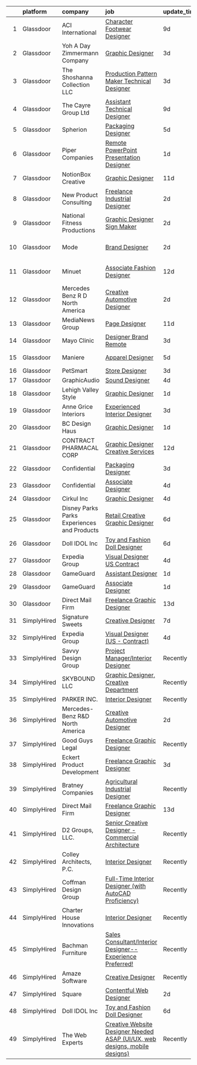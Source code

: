

|    | platform    | company                                      | job                                                                                                                                                                                                                                                                                                                                                                                                                                                                                                                                                                                                                                                                                                                                                                                                                                                                                                                                                                                                                 | update_time   | location            |
|---:|:------------|:---------------------------------------------|:--------------------------------------------------------------------------------------------------------------------------------------------------------------------------------------------------------------------------------------------------------------------------------------------------------------------------------------------------------------------------------------------------------------------------------------------------------------------------------------------------------------------------------------------------------------------------------------------------------------------------------------------------------------------------------------------------------------------------------------------------------------------------------------------------------------------------------------------------------------------------------------------------------------------------------------------------------------------------------------------------------------------|:--------------|:--------------------|
|  1 | Glassdoor   | ACI International                            | [Character Footwear Designer](https://www.glassdoor.com/partner/jobListing.htm?pos=104&ao=1110586&s=58&guid=0000018253038fb7ae943f7a03295411&src=GD_JOB_AD&t=SR&vt=w&ea=1&cs=1_c832a879&cb=1659250118940&jobListingId=1008020711180&cpc=A1E2D04CAB10975F&jrtk=3-0-1g99g73utk6d7801-1g99g73vgi14k800-9ca67d59a480c71f--6NYlbfkN0D4nuovUOU2dPryPr7-xanE7ZFWASvaSyNm3BqXIbrO0m-hQ1hxIqmwoTNy7yy4SWxu6W_6kZf1hNDaR8myyeIXGwmSWBpCfwslxT4v49ACyPr87cLkNCHoAm0rrrwHf8o7DUIv8jco1N6RWaXDA7aLEIw-B08LtYXrUmiiji4VzcjGaHQDVQUKKDjYzeCpF3t-WeOSD-dQNT2RkG3QXXDKmA7ZenijjLYFbdZ8zykgTshoUyMEeAT8_A89Iq8RAajMDZhyhSvx2lWbVfdGqOWJcc3gT-7FbECBxnxoVi74bEVxK1esicIsGVAUkuUVbXQRdIshJnlrHglUNVxdsWqY5IeXUMJVnPeuQ0CCNrNIDC6HNLJkorspFeFasrAN0X-4YjpQnIpEdzhprDKWTtcciJxqdDbJjBPL5XQSJiHOtz-9AaiicKEOBUOGxQ6dMW04sIhGtIAmpKXc6gIWskUZrvtkxXSZjr0iCdnPvuVA6m7BqsAAXTsQwS8JdH41HCfr5XYYklcYww%3D%3D)                                                                                                                                  | 9d            | Los Angeles, CA     |
|  2 | Glassdoor   | Yoh  A Day   Zimmermann Company              | [Graphic Designer](https://www.glassdoor.com/partner/jobListing.htm?pos=118&ao=1110586&s=58&guid=0000018253038fb7ae943f7a03295411&src=GD_JOB_AD&t=SR&vt=w&ea=1&cs=1_b67ca0e1&cb=1659250118943&jobListingId=1008033166645&cpc=9908D8D4413DBB8A&jrtk=3-0-1g99g73utk6d7801-1g99g73vgi14k800-fa5382c3f4632546--6NYlbfkN0Ae6Qmv8rNb3d5rEsMPL_plhvilYeiJERi7JqghURwQ9bq2mHgMGRGP2iYP1nqVQ_AfduOtGDfL1Wt9_Pc7lfxuB69AQ3JV40BPmSLT0zWdumsX0S2Ttw_8pgf1ajuIvkFrwfQKoNuNLXsMnUi1JzmIng4piIhxeM7k1ZVvma0-9OFeG5cRRHD6m64Z-uVciwSAFpi_LyYGhQIurzRk73ud_QuV8Gv3hV5iyqDZDFNzS7bfHrA4TyFVzMmVvDme4ZuHXXbYaam8qORE3yA31Vhrr-tqgUmsWICX8OAK-gh9E8yLr8pOlKHT6I-Qr_AmV2TbUw2Var2kAzyDaAgRUPYml6Aigfy8f2EbinDtZTjQidFBMr-4Pp8KuTLmGuVN8ZOdD3gnBpDAmTT-z_6IHjzMg3M0w4u8y-X8VbP0LtJpbKTpqlsCTuWRz6MjmOgqneV3Adra-V-0fLgL4i9EAG13oAKNSbx8VJU%3D)                                                                                                                                                                                           | 3d            | Remote              |
|  3 | Glassdoor   | The Shoshanna Collection LLC                 | [Production Pattern Maker   Technical Designer](https://www.glassdoor.com/partner/jobListing.htm?pos=105&ao=1110586&s=58&guid=0000018253038fb7ae943f7a03295411&src=GD_JOB_AD&t=SR&vt=w&ea=1&cs=1_5e940eff&cb=1659250118941&jobListingId=1008033341134&cpc=BBD63848FB84346C&jrtk=3-0-1g99g73utk6d7801-1g99g73vgi14k800-b9084e413344cb6e--6NYlbfkN0DceR8btTseuhG_SpHckJLdxCCcFxcmyaLLADawDPeKkPEJjDv40UGLLXAjHlnwqv1KsoQIJrFwn3FNKRcOEZBUFYE_WxNqW7je5exbyF9zVy2guLUO-gLaPN4mYuD3ZBwJuJmvfkTUMSgbSgoInQVtnXFfcjaw_8015dl2-4seT0CxW5CyNdQ0HxpWQRMW5tGqNFV6OrNobJE9uR0-BWeItThBAN_xb-r4HofottRD3NI600nD5-aV4x4_8dLpIDczKdkgMcrdggdDoKvk0m65bJXGjojZ98g6YDPvzbfAd8yiYMlYfdnvWO03RF7DIkDbBwxZYoBzGcKbnvuolBHD0Azk-pBTkyyBYcc11mPu8prIi1X5YQn7wbCom2o_qV7N-eS6-3TxgT_AG8TmUD-53u0jmSocbOdZ7jU3iehlhrNuJtYwoTdkcyUxmKUs0UO-T-VwwtSaJE_T_f2JI6IzQx0uhVZlAKmWaQ-yu5AN4q9XMJmbTgT6IfE_T_5Jai0%3D)                                                                                                                              | 3d            | New York, NY        |
|  4 | Glassdoor   | The Cayre Group Ltd                          | [Assistant Technical Designer](https://www.glassdoor.com/partner/jobListing.htm?pos=110&ao=1110586&s=58&guid=0000018253038fb7ae943f7a03295411&src=GD_JOB_AD&t=SR&vt=w&ea=1&cs=1_2dfbbea2&cb=1659250118942&jobListingId=1008020690411&cpc=22ABB673398E21F3&jrtk=3-0-1g99g73utk6d7801-1g99g73vgi14k800-fda2dd4ec6e10309--6NYlbfkN0Af7IH--f52cTUDwFMUanxXcd3NiV5wYJyzlyk1G5yREYcHNsx28vaPgZa_TGwNprhq9kacK8RvVpo5a9q8FWpFW4X7-XTJzlfTwhv6w9e9iHlhYfJLa3GwERkvHZkeywxjJPuriCQoz4RMhWnIXB_nG_EUB4QCsVgDz-96laUsLm_oodOV4IP7fDnLzAzN_S88530A-IXf5XVAGiSD4YHBLo9N3DrXuNSyWab4YKEshSRrQ2FZksOXdR3SM7zs55Feg4igRRo9Cg1A46yYxfvFHfdoNbtXTBEMqf9qaJ-rdgH5D5tAxOA0cnpDgx4CUGNPyz1FCw0jSxDb1fiXeizWLTVTpaH7kNn_AVhQvg5_uFLvJcIZOAo4ddZ2CqFqgdCeMs3ks_N3SRNnNcV3IaIU7q2A0jCtaEB1lViH7Ye0Yn6aZiSh9Q1JAZ4-ZNprv02k80IxUOpTtbG0KhIV62XRuK3sTK3dy8oyKo9StsJB71uPsqUbekvNRj3Kd9jdEMlPljD4EQC9hg%3D%3D)                                                                                                                                 | 9d            | New York, NY        |
|  5 | Glassdoor   | Spherion                                     | [Packaging Designer](https://www.glassdoor.com/partner/jobListing.htm?pos=117&ao=1110586&s=58&guid=0000018253038fb7ae943f7a03295411&src=GD_JOB_AD&t=SR&vt=w&ea=1&cs=1_58bf2bbf&cb=1659250118943&jobListingId=1008028015065&cpc=FAE5E775D180B2FB&jrtk=3-0-1g99g73utk6d7801-1g99g73vgi14k800-6a17fc44b7e6eefe--6NYlbfkN0BpNZHkGCYrNx41be8qaaTe0TzeBrdPS_PZvndxEDoRqCuH3CNcO_WgIxvH872q8BWKuB-wkxaJ8qUUxgK__ECZqn2BFCKVZ79Wyggx5X0d02O8OAk1ahKrZNlo-GoT3l_AoBvyKlsEHHL-JXLmqhU4pG1jiZ2njTDF1-i3LTPSyZSFX1aU9Xl57vX0wMYiL_s_ABIDPwYyaS2BxWH5CO-qfYzyzPawXx6ggDizAGpdbNke-FyAdBf1ExgVmNNK-D4ekgstBNCamp7wV17C8PqW9H7PTeRyi1-R6o_9QYF4TXrRas2x6bjunve6ME74oHseCOpVCwEcRbXZj-OZ-_GNYcQjcj0cmzeiJAfsfeassB_xfR4vR0nfz0Ef8fRQD3qsOEICNyRYcg35LXXUln-6Vn_W_JJcs6jx2-a5yX8Jyhv-QIdrZEY7rws1_2ckrixKWVJoJGZeh0dgMthD0czX2JRnMwOfsPnySPv2Cn2zbtrJKB48sRQm7SJzQn0ICbw%3D)                                                                                                                                                         | 5d            | Lebanon, IN         |
|  6 | Glassdoor   | Piper Companies                              | [Remote PowerPoint Presentation Designer](https://www.glassdoor.com/partner/jobListing.htm?pos=129&ao=1136043&s=58&guid=0000018253038fb7ae943f7a03295411&src=GD_JOB_AD&t=SR&vt=w&cs=1_296d2530&cb=1659250118947&jobListingId=1008038915953&jrtk=3-0-1g99g73utk6d7801-1g99g73vgi14k800-c0163b96d25bd604-)                                                                                                                                                                                                                                                                                                                                                                                                                                                                                                                                                                                                                                                                                                            | 1d            | Remote              |
|  7 | Glassdoor   | NotionBox Creative                           | [Graphic Designer](https://www.glassdoor.com/partner/jobListing.htm?pos=111&ao=1110586&s=58&guid=0000018253038fb7ae943f7a03295411&src=GD_JOB_AD&t=SR&vt=w&ea=1&cs=1_a0e67851&cb=1659250118943&jobListingId=1008014489842&cpc=47CFDC01B3F81FAC&jrtk=3-0-1g99g73utk6d7801-1g99g73vgi14k800-535a553a4e79b7ba--6NYlbfkN0D5EoDI19pzLD_ZoAvoqM1-O9qeTV9KvYbDAr1-bMzVcQf2IFddxPxdLxvBVV0ACvePHGf0S3krnINwjgkbXaFAV7fJNnYRgXnYg3dyax-oq7AjcZ3ClcPczCynp8y_OTORCp4UwIy-vV7vOjz9kWxa6ZeoE78lsqLTFwqM1KWnR3OuL9QAAetq5WNeYbzdtuNq7JkzVCHFc9r6DhHEOov16Zcd58dnX8Q02NLU2hrMpWY61tDMd9cGXzo2E55HV2_QTv6eqCMI1Rlkxk2k8DVg3g9iJrXdBrWbQWWNiNEJzv3E9-DREI6L8LH9qOjGNMYfVymb_fMZ7ICO1LbaU4VNKfV3G0A6NWYSR7sT3ykCz6KynKelDgq6Kp3w15-RJvORaSHV-AL-U7HL352OIgxziwFw2AU4NCrf766aBhSoeM242w8kQH7PYEotz-LsOWW9JGocAQ0ScozoCX8Ej3JP19FK9BfRL-VFcXOmtKUECg6d_MOp3QSB)                                                                                                                                                                         | 11d           | Tulsa, OK           |
|  8 | Glassdoor   | New Product Consulting                       | [Freelance Industrial Designer](https://www.glassdoor.com/partner/jobListing.htm?pos=125&ao=1136043&s=58&guid=0000018253038fb7ae943f7a03295411&src=GD_JOB_AD&t=SR&vt=w&ea=1&cs=1_17f6b9d4&cb=1659250118946&jobListingId=1008036088748&jrtk=3-0-1g99g73utk6d7801-1g99g73vgi14k800-2ab0118986f65696-)                                                                                                                                                                                                                                                                                                                                                                                                                                                                                                                                                                                                                                                                                                                 | 2d            | Remote              |
|  9 | Glassdoor   | National Fitness Productions                 | [Graphic Designer Sign Maker](https://www.glassdoor.com/partner/jobListing.htm?pos=123&ao=1136043&s=58&guid=0000018253038fb7ae943f7a03295411&src=GD_JOB_AD&t=SR&vt=w&ea=1&cs=1_94765d04&cb=1659250118946&jobListingId=1008035926550&jrtk=3-0-1g99g73utk6d7801-1g99g73vgi14k800-6388f837ccfecd25-)                                                                                                                                                                                                                                                                                                                                                                                                                                                                                                                                                                                                                                                                                                                   | 2d            | Remote              |
| 10 | Glassdoor   | Mode                                         | [Brand Designer](https://www.glassdoor.com/partner/jobListing.htm?pos=130&ao=1136043&s=58&guid=0000018253038fb7ae943f7a03295411&src=GD_JOB_AD&t=SR&vt=w&ea=1&cs=1_7de9ffde&cb=1659250118948&jobListingId=1008035697227&jrtk=3-0-1g99g73utk6d7801-1g99g73vgi14k800-b697f801797fde7e-)                                                                                                                                                                                                                                                                                                                                                                                                                                                                                                                                                                                                                                                                                                                                | 2d            | San Francisco, CA   |
| 11 | Glassdoor   | Minuet                                       | [Associate Fashion Designer](https://www.glassdoor.com/partner/jobListing.htm?pos=112&ao=1110586&s=58&guid=0000018253038fb7ae943f7a03295411&src=GD_JOB_AD&t=SR&vt=w&ea=1&cs=1_24f2418a&cb=1659250118943&jobListingId=1008013445281&cpc=ACAF1607C5C1E404&jrtk=3-0-1g99g73utk6d7801-1g99g73vgi14k800-80c320660c2a73ec--6NYlbfkN0CEczEb5uy1ROQboJDyyDvpXXdP9dzv7-2yz4p-8WIJagnbpbUx5sDayyMedQxlEn2ocKmHT3uY67wqvoy4DGgLugovqt6laBkgkc-th23bNp_SNqNYWdYQ6TaEv1saerpQfLIV7P1CqxEncHwdxG3v4q5yZtvv1pBUPS7HBiOTMIlOgAmepcjsLQs8Mm9RfHfsP3EvmMCmM1ltSIWptyeosQtb8ihPXjXC9W6_i08HJOWArbpZIYTaaO7czJbghDRXqZOzSOHyI6Br_dsK7Zx8kjoz7eYLrKAWW28FAOSUC5asUaccsomfvtJI5fUmr9mwKEkWs2c8N8KzzvJVVanzH6ptzQYLpQ9AVHcN5khHpDuDU5_9TNnfYzS14GAXi3C2uwgl2nG-FcpnWeRpDD-AoGJXAAThNeBigS6dMXPPNLBSjVN7Oky-69pgJdDunUcLrZXe7iWtnZlmLzt5INt-bMf_s3fAgloMUZt-B3UBXO0Wa19GnwXicfeVINTwqVgswUokpv9KmQ%3D%3D)                                                                                                                                   | 12d           | Los Angeles, CA     |
| 12 | Glassdoor   | Mercedes Benz R D North America              | [Creative Automotive Designer](https://www.glassdoor.com/partner/jobListing.htm?pos=121&ao=1136043&s=58&guid=0000018253038fb7ae943f7a03295411&src=GD_JOB_AD&t=SR&vt=w&ea=1&cs=1_2c7b06b8&cb=1659250118945&jobListingId=1008036221380&jrtk=3-0-1g99g73utk6d7801-1g99g73vgi14k800-d338fae94a09008d-)                                                                                                                                                                                                                                                                                                                                                                                                                                                                                                                                                                                                                                                                                                                  | 2d            | Carlsbad, CA        |
| 13 | Glassdoor   | MediaNews Group                              | [Page Designer](https://www.glassdoor.com/partner/jobListing.htm?pos=113&ao=1110586&s=58&guid=0000018253038fb7ae943f7a03295411&src=GD_JOB_AD&t=SR&vt=w&ea=1&cs=1_89588fa2&cb=1659250118943&jobListingId=1008014959597&cpc=F41FEAB56D215062&jrtk=3-0-1g99g73utk6d7801-1g99g73vgi14k800-4fe1aab0f0f28fbd--6NYlbfkN0AJuQGTv8CTaj4fYsw3wWsgKqKONRlw8R5hOwrc362uRY2qrf7dozGqkrRkdSaGOyCuID14d3EmZQlHbPvAfLHUYvTiVdVRamrOwU35cwDtTQT_eOG-gUhbj8CiJrYJpPk7w4i0xwYuMHIQ9AsNCQnzdTG5uDQyGUVziZ1OlKURAfEBrCg2FZ-1k3a7yVgpO_sseq0ygZFaifNYVLIjHtTpPTXv-0Thuh_D4UEo0X69hvTJKVXdkJqvQsowL3Q3RYRnrGD1-xMbCjyknEkeBEGBPsto3skl7RWxOf5pJQvzMJRf6i7_RTRc_geME1-Zgm7aQTiYiXQIpEEeMsqGhfiEQQcmIpVfEDiJc-DT8Ny-FHNYedvz5TTreyT5tWfREEMSdibRabBtE6WYn6tE1XVDVqkEqizhJDeLUdNMXogOBSgegcae17ib3feAP41gFpSJH5h3H677SktUGdO1-I0mTtU3D54UKvHyk3S_oquCu21j_gXqcq8J)                                                                                                                                                                            | 11d           | Remote              |
| 14 | Glassdoor   | Mayo Clinic                                  | [Designer Brand   Remote](https://www.glassdoor.com/partner/jobListing.htm?pos=127&ao=1136043&s=58&guid=0000018253038fb7ae943f7a03295411&src=GD_JOB_AD&t=SR&vt=w&cs=1_963f03fb&cb=1659250118946&jobListingId=1008032769137&jrtk=3-0-1g99g73utk6d7801-1g99g73vgi14k800-603b1197c879fe17-)                                                                                                                                                                                                                                                                                                                                                                                                                                                                                                                                                                                                                                                                                                                            | 3d            | Rochester, MN       |
| 15 | Glassdoor   | Maniere                                      | [Apparel Designer](https://www.glassdoor.com/partner/jobListing.htm?pos=101&ao=1110586&s=58&guid=0000018253038fb7ae943f7a03295411&src=GD_JOB_AD&t=SR&vt=w&ea=1&cs=1_ad92fab3&cb=1659250118940&jobListingId=1008027841295&cpc=0EE5FEE5411F3FCE&jrtk=3-0-1g99g73utk6d7801-1g99g73vgi14k800-470f955c033d40b4--6NYlbfkN0CHpSnjIPxMtekS58WZl5Olhjo2iWL5RjE_Boe0ccr3FtqYNz4yhG-OypwfJuBCLebv9fUmpZyDSQKAMN5_3GA1dLeoCT-mX2JVi_vrqIjqGQizrDdN8eUIJFj3EsbaYL3GJDjp64nxsEfypkFZcEIIu4VQaGtnz7PmQgGN0TTIdkTwxEO0Xt0snKgTnV2_W7auT5PebrISFGp8kChaIYRVJdE8olRSkPDUFcov_VxJnKsMR6HBiY7W3PdWOT10s8xi5cySAmeSYV2q8Vj5kkL0vOcnDBLwILBMX5g4vU9MD5CGsK3aJTuRcLfBJsp9EaNwDxAu4WcOa-jym_JxRn0NCBgB0OP9XoMo3uhZPXQmqQye10P0sjz-L7nZz95eAbVS694ex8-MMWyd0XXTRbRD8gJwHkcuYZWBsTLZa9r-aTPSnWp6I1gz70zWrTr0V7rbWGhlL6w02T2SaDXv8Ps0-rsOEQeOmApd0ZoMQ24KqyDWsVNCjoMd-GOGLKEQVnY%3D)                                                                                                                                                           | 5d            | Freehold, NJ        |
| 16 | Glassdoor   | PetSmart                                     | [Store Designer](https://www.glassdoor.com/partner/jobListing.htm?pos=107&ao=1110586&s=58&guid=0000018253038fb7ae943f7a03295411&src=GD_JOB_AD&t=SR&vt=w&ea=1&cs=1_cee5c828&cb=1659250118941&jobListingId=1008033370254&cpc=1586DB30CD7C55E1&jrtk=3-0-1g99g73utk6d7801-1g99g73vgi14k800-4867f446a5f73577--6NYlbfkN0Aer79r-Ek1f2zFMe-TCt_AgfDGiNspZCebQwNT11SO3d6yOIEbemorUWEa-FQjNaH_AIWU8bCS2YD1QJ6jz3lXrM0SQVX_ilwgqwzV55mdSeJ_cmlh8Awp5kalB1ytbtp5nDjDzZu03kHvgItughzD4Z04INkBj3ymbX8u-KZx60ctLA0tlGtehSG9xEFQ3-D_A0ZfcYG_j8iR4mgh1JEaQ6WoJPfHkRKoAxoBZPRRW3BNQk77CspfYcjlZB2kipYmA4GrOijxTY0TEKjBBBJng9PM_32A0VeyLoO-Z9iAV1zuoFnSAnNh-CflqA3kJHbAQJlkoPzWFpaVYAmehRle4ehXgMqt0xGPOpsr4t3wGMvK5m26QMcbQuPU0rmeb-9JxNg9A-dguFRopOrhHGdwd7A_GMc28Da72xs85U7c0fM4Rwc7A2roXz6XZOcL0HjXPvx4xSzDFOPh45dphz2DquONZDI7bad_DHqfxmfMP8dqTFMOPlOj4tkTahQhmItDeTUw0SIo8A%3D%3D)                                                                                                                                               | 3d            | Phoenix, AZ         |
| 17 | Glassdoor   | GraphicAudio                                 | [Sound Designer](https://www.glassdoor.com/partner/jobListing.htm?pos=126&ao=1136043&s=58&guid=0000018253038fb7ae943f7a03295411&src=GD_JOB_AD&t=SR&vt=w&ea=1&cs=1_c9885eaa&cb=1659250118946&jobListingId=1008030924967&jrtk=3-0-1g99g73utk6d7801-1g99g73vgi14k800-11eab6568f6cedab-)                                                                                                                                                                                                                                                                                                                                                                                                                                                                                                                                                                                                                                                                                                                                | 4d            | Remote              |
| 18 | Glassdoor   | Lehigh Valley Style                          | [Graphic Designer](https://www.glassdoor.com/partner/jobListing.htm?pos=109&ao=1110586&s=58&guid=0000018253038fb7ae943f7a03295411&src=GD_JOB_AD&t=SR&vt=w&ea=1&cs=1_f790aa29&cb=1659250118942&jobListingId=1008037969405&cpc=82ABD2B5CEB98952&jrtk=3-0-1g99g73utk6d7801-1g99g73vgi14k800-653cebef1430ffd8--6NYlbfkN0ALsPjqO5rgFSdCZRDv2gGkECvlcklaQNUJZaeAGcxqUhQfSJVlZhe6hdMKAD8jD20_ieVbOL11Dxo0QsCcMcJY0MD7AJqHcNnDU_CDxJ4nIDKuK7AtSMR9y-Z8jK5Z0RxUMryC77HCr9audOdeIMM5NY9zrOgvnddrWIOfWs1VuMEdtmBlOFtxrILL2Apqa_USjcMAvB_VdanHndppGZ9UIjVD0-YRq84oIhwn2zfvHdQTaB-j4eeY4d3kv2L7eoLOGNQt76cNqVl_z35pPIufgqKb_hqhswBC93HFIxpyZvFRwL_0DZR2hYdq5lDPGvNPJE9AdXxFNC64OdDrUMXaotX0hMDXav4pRcBg3oLS35QO1TIeDtCb4uN-pAiQJcSeCXXstQhiWDyW_dWV_yY7EvZkflbyVO4PWt7DcraGzT6RHu-FA6CyQyR7hB_UfQQO6-BC6LQLL40PiN4NHpDfDc60da3KxhBhD1VUzffCzmdEK7SkKDc3cBO1MIEgCfz_gDD9aCelrg%3D%3D)                                                                                                                                             | 1d            | Easton, PA          |
| 19 | Glassdoor   | Anne Grice Interiors                         | [Experienced Interior Designer](https://www.glassdoor.com/partner/jobListing.htm?pos=120&ao=1110586&s=58&guid=0000018253038fb7ae943f7a03295411&src=GD_JOB_AD&t=SR&vt=w&cs=1_a2fcdfae&cb=1659250118945&jobListingId=1008034655766&cpc=A65DF3A704A48F9B&jrtk=3-0-1g99g73utk6d7801-1g99g73vgi14k800-e49aa6c00dc17b8f--6NYlbfkN0CoZx6RZ76Kz2BC5LaLJVXH_1oYGbR7vq7wgU_JS4Ka_yE7NXZX-VTjXqlM7f-iv2spmZC_VyVCeALqT1tq2gda92duYH4akYe4nCnOJMXCN3V6CgIaVY_dCCAWtbqg2fVs6xiY26nKKhC406ftZF5R5cRU9KWXTIDztJTCKjMSqtyphdXqhWCKwH75pNZUNK2Y9BIF1iVvXI0oO4VyQijHI6usesXIGPOU7c6dG57AkxS_sOPA7u9ATDGoF9gBohCpRgU0i3J6ZN2_QXhmRFrwZRyI7xk0RCEsv7AHU1BaBEsu_YMG2gV0dnasbrremiz0a571f4hV-zq3lPhgHJnvJ0_WGaTXV8C4PGlPr6QkoWstYi3bhVrJd-hY--YJ-6H0LpPdNvj_pQz_9vfl0twQ-0tDJ4gULonTK2lVit5jBbuS38jLYy5c39E0bXhiP8MeKLDaveHKSWElrotTSBW3RTtW291fFhZ-6UQsANGJAz6DKeCc5bqNyBJcGipDWExk0U5xI3-mNvuh1lUuw4Yt_srCykufJWep42qOcAZdnrzZoEDLP8Yq3srmQHTIqAxlWZhC5iRUcx3YiF1QZP0CN0bgXbIJRk2g0a4W3FeVX9-vBB6lRj9bS2_LDJDe_SrInCJag6ow-CMFZug5RsMv) | 3d            | Aspen, CO           |
| 20 | Glassdoor   | BC Design Haus                               | [Graphic Designer](https://www.glassdoor.com/partner/jobListing.htm?pos=102&ao=1110586&s=58&guid=0000018253038fb7ae943f7a03295411&src=GD_JOB_AD&t=SR&vt=w&ea=1&cs=1_6fc7c6f7&cb=1659250118940&jobListingId=1008038061302&cpc=853DEF62E69EE75B&jrtk=3-0-1g99g73utk6d7801-1g99g73vgi14k800-d21a45d17121feb2--6NYlbfkN0CZLRy9RSQQl7XyOs6VBwKGPzMzC8mAWnzzCgLN4sBIgGwCfAfkUK44klGBNfu4s_kPuQEfu6jHQ_X3H-mdQ6h7ky4ez6l0xOz8rfCYyVw9wgmWDfaWZ7AFDAvh185VllZB3jTm5PQLEWzrvWBhPiOTYnMP7U8xU1AII9bFRBssk8r4JW9ZfjFvp4tAon57uqq_bqMJppIl1G9B1PPM6yXuz9cbedp38K8McdLYmrl-ispEy6wfyrfX79y9MOpMfpfw2wjLXcA8eLTfQJhdnSJV4uhjpXOyM7_1kSYPWZzVPoJocJYFdH7EBRJIj-wDkpsmx2-lsjlHxcePLnL5RaohK07oFzz6DenXZK5bvvw3Yi0z6TuB4p6u144WdaGREGm7pY_QqE8Z3-rEJcxbjuCNJpdEOuJ3bnn6dLWK-Z9FkN-Z4NThJ1r6xQZM0s1vDR0jfvu4VoyYP_C73todasuNBumzSXeNhxIYR4pa04lEdkKuuU_tL2sg3s39Vj6v88o%3D)                                                                                                                                                           | 1d            | Remote              |
| 21 | Glassdoor   | CONTRACT PHARMACAL CORP                      | [Graphic Designer  Creative Services](https://www.glassdoor.com/partner/jobListing.htm?pos=128&ao=1136043&s=58&guid=0000018253038fb7ae943f7a03295411&src=GD_JOB_AD&t=SR&vt=w&cs=1_760cf012&cb=1659250118946&jobListingId=1008012705160&jrtk=3-0-1g99g73utk6d7801-1g99g73vgi14k800-a7cdc072e1318255-)                                                                                                                                                                                                                                                                                                                                                                                                                                                                                                                                                                                                                                                                                                                | 12d           | Hauppauge, NY       |
| 22 | Glassdoor   | Confidential                                 | [Packaging Designer](https://www.glassdoor.com/partner/jobListing.htm?pos=115&ao=1110586&s=58&guid=0000018253038fb7ae943f7a03295411&src=GD_JOB_AD&t=SR&vt=w&cs=1_7e7592c7&cb=1659250118943&jobListingId=1008032938244&cpc=9FFE37255B2C047E&jrtk=3-0-1g99g73utk6d7801-1g99g73vgi14k800-27a2c5623d062591--6NYlbfkN0CYobNcY6DSafIfVw4UC03nkRxBD9fUy2suPwabomlLTqmblKfGDj0AdN5ozMx1PNgPCyeP8POvKqXbpYDHP8IJCYKLQBtUWAFHNNGFWFlAJwzV2x_dnp_kurqpCxsUpY0umfHX5Zse5fhWndQyEKOS_a98sfAocJUwCuZjDiOZKflGuQWUdzUC_I7NJcwq-oHgxRaDWpLSYytKDAf-Xzk9TFD4HnQc-MAI98tkeKmFay-65ZQGCibzRAn8yFELtBRDKrbcolR8YkcYprB1SHA_NgsTicpKv6MA7p05Wjc_kt-D7pq779-mY165YZDRJ9NdpN8MW6_M_tBNamtWLtaGjg2NeVvvJ0YH_W955gp67pNSshZhRFTyR4kOtxf6wuJlBd2Ks6yNTNw2hcsEWq---UPMdW0XoXOvWH2UxqsCdB0k9iLRUDAJiIyvYfin2Myc0wvL5C69HYb_Z54hJFqAqAy6GN0xWaqFeO6iQtNUuNLqIJKf92mT6dM_oOlT7tqkttkGEoaO6Q%3D%3D)                                                                                                                                                | 3d            | Hauppauge, NY       |
| 23 | Glassdoor   | Confidential                                 | [Associate Designer](https://www.glassdoor.com/partner/jobListing.htm?pos=116&ao=1110586&s=58&guid=0000018253038fb7ae943f7a03295411&src=GD_JOB_AD&t=SR&vt=w&ea=1&cs=1_0a4bab54&cb=1659250118943&jobListingId=1008030408350&cpc=451933188B21919D&jrtk=3-0-1g99g73utk6d7801-1g99g73vgi14k800-bf5984b84239a616--6NYlbfkN0CqvJSq_zTLMD49U7TMKj0W9F2GnfPdvBqL9dchVKWfnR-pXomeZOBu_aDMMnZKASNtmFTqV6iuAyEqFNhFJnSz0rihdRt_wkiMozi1JsSWEcKeMM8GLXsoCm-KSBC698k90WpAN5aZrrDLrHydR6t7iWFVeK5fObXKgnDCByXoNDvFfHeTH8ZEn9cDT_bG-pve_HpR7CmqKvMXdHBdvuMKjWT074r34oHJtChjteDFTjUFrEnfyhhnNXo03sz5wMkMf9nn-GetqrdAs4y00rgEun0s_WeVIw0-AGCCdMOwBJM8N7Hl6-DgRimZqTEOkPpmBBd6RuGj7oNky2XHMwgVjY_zHEOO8Vg9L_LTCCQm_9jPYUv3FrNREWGkqDkbRMqYO08Jo_qi-V9IkA7TSaf1tdg8-9Jd81tEENK6rRXyEo6OmtLNHEwwSJFKfbl-LNZR5qyTVSZI02nV0sHiN9doli8T63uC3X0T9FVBibL-kOElpRMfJed2eo2jHJMtyXQOTjNroKOQnQ%3D%3D)                                                                                                                                           | 4d            | New York, NY        |
| 24 | Glassdoor   | Cirkul  Inc                                  | [Graphic Designer](https://www.glassdoor.com/partner/jobListing.htm?pos=114&ao=1110586&s=58&guid=0000018253038fb7ae943f7a03295411&src=GD_JOB_AD&t=SR&vt=w&ea=1&cs=1_aee09f7f&cb=1659250118943&jobListingId=1008030706022&cpc=1160948BCBA38B5B&jrtk=3-0-1g99g73utk6d7801-1g99g73vgi14k800-88b59fb4c980358d--6NYlbfkN0DMiFM2DFaCxWVgUXAQeV1PT-6RmaTIEUC9UBgdAka0fVNoudSQ7Q9QjY90NfnI-og8anr1gKQ0_IzzaRVpQTqJfO0CkkVwP9LPGF-Fyach_elNXZnGYFd-5a9h5alEnRE8jQ_6wmkZD1buMX2mnVZSsosEB-LDAF1-02RTC3IHJrNm-q2hLDY2-Ve-RlGnh1HRa1ifZW7Tb2EDQbEQE3WNILNIPbk274kwk92L_LLWZ9-SpCz2XGkMsfvnv6z8DWIwC_Yk17io3E6s4u7CohrLImpRjLcsBK_iNluMDqmswb71G8O20RS36KwfQaIRCtaP-1EBQIDgQsjnCOtGF2-MhRJ9aG38UiEOMeVfek9qGhjjm8KwGnLP_TMZQeAcl5ig9Gq3nvD9wZdIHRCy7DqR5oO8Gg0_32AV8tXHFj4gkwz5Q0kXp_kSCF7-330Ulb1IZjrceFUpBEfF18snc8eCuv64e0S4E7Ca7gYGrIpqKFv_dafGn2fGmpGPTMkU5eo%3D)                                                                                                                                                           | 4d            | Tampa, FL           |
| 25 | Glassdoor   | Disney Parks Parks  Experiences and Products | [Retail Creative Graphic Designer](https://www.glassdoor.com/partner/jobListing.htm?pos=108&ao=1110586&s=58&guid=0000018253038fb7ae943f7a03295411&src=GD_JOB_AD&t=SR&vt=w&cs=1_935ed20b&cb=1659250118942&jobListingId=1008026160733&cpc=4F748F1840550ABC&jrtk=3-0-1g99g73utk6d7801-1g99g73vgi14k800-815149f8eb0d0784--6NYlbfkN0DAFTyt7pbDCC2JPO79CSdi1dIb81yjczP5qsKcZIxgiRd1qisRd4re16D_VG3-wzV7X_MLUooKAZxbwnknFU-O6RploPMfDmstdsn4FbzE4uYEdkF0V7tZXkmbtKINAhO2-b-e6qbve8YzF77SLVrarnOERYcd9HQLgXj3kx2CassR64DXrqaPY7DR-BbkHNpeSMs2D1JuDUMrFID_hzy0wK87PNquDAEzFN_OzFimzTqLa0BxSL8pqsyTKnff-SbMZS0AtKjRbA1Fzk5h7Ahh4t9bJKN9vrFBYUmlAerW8smPHvHem1tgTxp1sNjiUVz-9OeuqnuGSOmT5wSFwUWoZGJMnVFIeE-9rEjh4sKDeF-_xEZc_Xu-ezBA7GefqapUtsXI1azfF0_S3hyOe22dYCYVJRw-fddsOFKUnRgbbUaeCSl-Cc_h)                                                                                                                                                                                                                              | 6d            | Seattle, WA         |
| 26 | Glassdoor   | Doll IDOL Inc                                | [Toy and Fashion Doll Designer](https://www.glassdoor.com/partner/jobListing.htm?pos=119&ao=1136043&s=58&guid=0000018253038fb7ae943f7a03295411&src=GD_JOB_AD&t=SR&vt=w&ea=1&cs=1_7bf284d8&cb=1659250118945&jobListingId=1008026239189&jrtk=3-0-1g99g73utk6d7801-1g99g73vgi14k800-02134f8ea2b4610e-)                                                                                                                                                                                                                                                                                                                                                                                                                                                                                                                                                                                                                                                                                                                 | 6d            | Remote              |
| 27 | Glassdoor   | Expedia Group                                | [Visual Designer  US   Contract ](https://www.glassdoor.com/partner/jobListing.htm?pos=124&ao=1136043&s=58&guid=0000018253038fb7ae943f7a03295411&src=GD_JOB_AD&t=SR&vt=w&ea=1&cs=1_3a24f453&cb=1659250118946&jobListingId=1008031050613&jrtk=3-0-1g99g73utk6d7801-1g99g73vgi14k800-d5af7e2c25e49785-)                                                                                                                                                                                                                                                                                                                                                                                                                                                                                                                                                                                                                                                                                                               | 4d            | Remote              |
| 28 | Glassdoor   | GameGuard                                    | [Assistant Designer](https://www.glassdoor.com/partner/jobListing.htm?pos=103&ao=1110586&s=58&guid=0000018253038fb7ae943f7a03295411&src=GD_JOB_AD&t=SR&vt=w&ea=1&cs=1_c30cdd7a&cb=1659250118940&jobListingId=1008038317408&cpc=6193B0C32834B022&jrtk=3-0-1g99g73utk6d7801-1g99g73vgi14k800-aa61f3eb74a264dc--6NYlbfkN0AtlW_omU2Xx3W-19HQ_drmTKCWebiHnmA5lS5PDL5G8VZrnQuVcD_rDGdNQwZG2jcIXzQ0uW_X1U2ZgKuDNWNZ-eSNUfOJHj7esx7SPLi5CwwDTSrqgPW0Yit0IsGUNDmrUqSZXazkbDTgEM3VMDIKUo6diNYmRtIa6_ug1XLjojEcL8cRrooKge8VLcunsXgRwS80VfhMPdFLge-6kpO4OliqW52fg_wBM-vp1fSB0Yn1ZQTxpLldhIS3ojo423AEWE5vtLrivROuh-vlEpvJiOu7HzZNdnp-zb7Njd-Ouse39cmmgm5sspKRJLaRO14iR9l1afGltsCWWc1jtkIdG5qC9eRPxNqg_a3AtjgmBidaeoF4l9KX-aCqyJr8D3-0-Nd75IJ9kCC-MoXYzOBSbnj1RJSwiPubaWIE9KoApE5ASWwxYRs4oaU3Cxt5hIztI6RdGlTbFx7ia6wMFf84tbw47QVQDg_d609YPsCmQg3kugwxMjGLpPOyCkVHxuA%3D)                                                                                                                                                         | 1d            | Argyle, TX          |
| 29 | Glassdoor   | GameGuard                                    | [Associate Designer](https://www.glassdoor.com/partner/jobListing.htm?pos=106&ao=1110586&s=58&guid=0000018253038fb7ae943f7a03295411&src=GD_JOB_AD&t=SR&vt=w&ea=1&cs=1_9dedd290&cb=1659250118941&jobListingId=1008038288750&cpc=BA15C3E50D27FFE8&jrtk=3-0-1g99g73utk6d7801-1g99g73vgi14k800-81bea635c7003bfa--6NYlbfkN0AtlW_omU2Xx3W-19HQ_drmTKCWebiHnmA5lS5PDL5G8VZrnQuVcD_r7Jq9kNks1EWJX8DZdbrU3cxisKp4d2D67C1BwW9aZOtfMPz-i6fKPCcTaiYd74_pSuyE3HFFfC9hkEmf1sL7zHvaDGxMGPaRLYtfvYYCY_TsilBtEGXCGzS_LoLUJDuXtyUV1WJ3kg4iI9Lk-n_NpSmtbCV1AEWB0hLi35uIHDo7IUAIVqeeu73JJRYT5wTS3j_KOkCuOuhGUM5qCPEt1D5NQFK6qpAva184F-6Tz5jn2u6KzoJtq1qOd5ex3P_5bUpzfdIxe_OnTQMiAJ9sJWX28HVSJnz4lYC0SnN2Rer6wKl1gmZoxxXESdWz5edfEJ9D8MUupNKFwrhXQx4fPwYlySfBGdlFiDvI_ZSt_hdDQzWqTXTcxobJB2Xu5UCCiw-CKkAcgzt3ERi4wJikzm2MmMArVZXVWrKtPYDOcqI1MvzMaSyi6_zP8rLcVr0kcCcw1c0i2HHCcYgQVpPODw%3D%3D)                                                                                                                                           | 1d            | Argyle, TX          |
| 30 | Glassdoor   | Direct Mail Firm                             | [Freelance Graphic Designer](https://www.glassdoor.com/partner/jobListing.htm?pos=122&ao=1136043&s=58&guid=0000018253038fb7ae943f7a03295411&src=GD_JOB_AD&t=SR&vt=w&ea=1&cs=1_952a1daa&cb=1659250118945&jobListingId=1008010463425&jrtk=3-0-1g99g73utk6d7801-1g99g73vgi14k800-a8c904ecc57e92ef-)                                                                                                                                                                                                                                                                                                                                                                                                                                                                                                                                                                                                                                                                                                                    | 13d           | Remote              |
| 31 | SimplyHired | Signature Sweets                             | [Creative Designer](https://www.simplyhired.com/job/Ia5nnDkLbu8CtUgpqcgClyhINwDxj-9NjVkga23lwqe4a3d0ORp7Cw?q=creative+designer)                                                                                                                                                                                                                                                                                                                                                                                                                                                                                                                                                                                                                                                                                                                                                                                                                                                                                     | 7d            | Stuart, FL          |
| 32 | SimplyHired | Expedia Group                                | [Visual Designer (US - Contract)](https://www.simplyhired.com/job/rr0UtqvvzSj0NXFRD2bSLIrV2fucPY6_0yhCE3C2_CteC2QAgn5bjA?q=creative+designer)                                                                                                                                                                                                                                                                                                                                                                                                                                                                                                                                                                                                                                                                                                                                                                                                                                                                       | 4d            | Remote              |
| 33 | SimplyHired | Savvy Design Group                           | [Project Manager/Interior Designer](https://www.simplyhired.com/job/YsTVNp6nM336MjEWyi9A2oN5zVIl9wlJWq0tDVxZK_pWOgvFYeDoqg?q=creative+designer)                                                                                                                                                                                                                                                                                                                                                                                                                                                                                                                                                                                                                                                                                                                                                                                                                                                                     | Recently      | St. Louis, MO       |
| 34 | SimplyHired | SKYBOUND LLC                                 | [Graphic Designer, Creative Department](https://www.simplyhired.com/job/Rzi_LsblcB0XiRzUvIRuVymuHd9F_Qlg-eKc_fPTSqRv9U3tAYdnWQ?q=creative+designer)                                                                                                                                                                                                                                                                                                                                                                                                                                                                                                                                                                                                                                                                                                                                                                                                                                                                 | Recently      | Remote              |
| 35 | SimplyHired | PARKER INC.                                  | [Interior Designer](https://www.simplyhired.com/job/qQyLrLas8YZni45MbKEP2qOUT7Doy8DapCxldJP9awGFIzhCQs5Yvw?q=creative+designer)                                                                                                                                                                                                                                                                                                                                                                                                                                                                                                                                                                                                                                                                                                                                                                                                                                                                                     | Recently      | Boise, ID           |
| 36 | SimplyHired | Mercedes-Benz R&D North America              | [Creative Automotive Designer](https://www.simplyhired.com/job/udVkIUo-Q7MfF5XjF78DfkHA5-NjV1EH6u3Ug500ITkdboYIwUsAmQ?q=creative+designer)                                                                                                                                                                                                                                                                                                                                                                                                                                                                                                                                                                                                                                                                                                                                                                                                                                                                          | 2d            | Carlsbad, CA        |
| 37 | SimplyHired | Good Guys Legal                              | [Freelance Graphic Designer](https://www.simplyhired.com/job/jM1OHYhB0Kfw4TqnTCopBSQInBBYgm1dZI-1q0Tbs6fAsULJpHfgCw?q=creative+designer)                                                                                                                                                                                                                                                                                                                                                                                                                                                                                                                                                                                                                                                                                                                                                                                                                                                                            | Recently      | Remote              |
| 38 | SimplyHired | Eckert Product Development                   | [Freelance Graphic Designer](https://www.simplyhired.com/job/CCro43Npy3CgfRPqyaC_LAHw9VD9EjYnLWnkKQhavPpz4XPk3Qpg-A?q=creative+designer)                                                                                                                                                                                                                                                                                                                                                                                                                                                                                                                                                                                                                                                                                                                                                                                                                                                                            | 3d            | Remote              |
| 39 | SimplyHired | Bratney Companies                            | [Agricultural Industrial Designer](https://www.simplyhired.com/job/6A6yTCQ5bQ_1o2z-12Y_zBZgggvTW5-2rRDrWXdsSPEiTk9uA1Cj2A?q=creative+designer)                                                                                                                                                                                                                                                                                                                                                                                                                                                                                                                                                                                                                                                                                                                                                                                                                                                                      | Recently      | Urbandale, IA       |
| 40 | SimplyHired | Direct Mail Firm                             | [Freelance Graphic Designer](https://www.simplyhired.com/job/UAWAJO5Zuoq_05Sn5bB89OQBH5fsmBfgLGyALbbesiMObR8UsXk4rw?q=creative+designer)                                                                                                                                                                                                                                                                                                                                                                                                                                                                                                                                                                                                                                                                                                                                                                                                                                                                            | 13d           | Remote              |
| 41 | SimplyHired | D2 Groups, LLC.                              | [Senior Creative Designer - Commercial Architecture](https://www.simplyhired.com/job/Yzphuvu4v4KIeGAg97r-GC4K2aaGuq7WuIAfSSpOBYl9P_dmzDtnLw?q=creative+designer)                                                                                                                                                                                                                                                                                                                                                                                                                                                                                                                                                                                                                                                                                                                                                                                                                                                    | Recently      | King of Prussia, PA |
| 42 | SimplyHired | Colley Architects, P.C.                      | [Interior Designer](https://www.simplyhired.com/job/1_AKd20zbAVYuVuimSFQQFRuE2ScgAGKuVb47R5pZ_dBMnvjp2ddmA?q=creative+designer)                                                                                                                                                                                                                                                                                                                                                                                                                                                                                                                                                                                                                                                                                                                                                                                                                                                                                     | Recently      | Blacksburg, VA      |
| 43 | SimplyHired | Coffman Design Group                         | [Full-Time Interior Designer (with AutoCAD Proficiency)](https://www.simplyhired.com/job/Xx7hJsbn6OIObeoohRD70Y4VdH0y_sC279UDSdlsem1MGWNh8Uj_rg?q=creative+designer)                                                                                                                                                                                                                                                                                                                                                                                                                                                                                                                                                                                                                                                                                                                                                                                                                                                | Recently      | Naples, FL          |
| 44 | SimplyHired | Charter House Innovations                    | [Interior Designer](https://www.simplyhired.com/job/pUH7HINwbS8DZFgpS9-Qd9JDxnG-D9Lvjngrgni9IlgKb8KYQ0gx-A?q=creative+designer)                                                                                                                                                                                                                                                                                                                                                                                                                                                                                                                                                                                                                                                                                                                                                                                                                                                                                     | Recently      | Zeeland, MI         |
| 45 | SimplyHired | Bachman Furniture                            | [Sales Consultant/Interior Designer-- Experience Preferred!](https://www.simplyhired.com/job/6TuJt7dhkjzybzgT-N8n2n4rIMgK9cfgACJfhp90n_CRte5UgeCTFg?q=creative+designer)                                                                                                                                                                                                                                                                                                                                                                                                                                                                                                                                                                                                                                                                                                                                                                                                                                            | Recently      | Milwaukee, WI       |
| 46 | SimplyHired | Amaze Software                               | [Creative Designer](https://www.simplyhired.com/job/jHINZWkFDWGPv5DVwnLCsgXd2Dj4sIF7RdjMDZVbSaVv59aNoaTVHw?q=creative+designer)                                                                                                                                                                                                                                                                                                                                                                                                                                                                                                                                                                                                                                                                                                                                                                                                                                                                                     | Recently      | Costa Mesa, CA      |
| 47 | SimplyHired | Square                                       | [Contentful Web Designer](https://www.simplyhired.com/job/TMduDZwwJYeoG19l65lZZEP78rQjGreDFGyx-T5285bO2RD05m5Q3A?q=creative+designer)                                                                                                                                                                                                                                                                                                                                                                                                                                                                                                                                                                                                                                                                                                                                                                                                                                                                               | 2d            | Remote              |
| 48 | SimplyHired | Doll IDOL Inc                                | [Toy and Fashion Doll Designer](https://www.simplyhired.com/job/2IaKcHnDmUxDsDQaVIj2WCBTuDfSxjh-FWeZAfxuDEby9ylAz8o29g?q=creative+designer)                                                                                                                                                                                                                                                                                                                                                                                                                                                                                                                                                                                                                                                                                                                                                                                                                                                                         | 6d            | Remote              |
| 49 | SimplyHired | The Web Experts                              | [Creative Website Designer Needed ASAP (UI/UX, web designs, mobile designs)](https://www.simplyhired.com/job/l-egCQiYg6FAtzLn9s0wN-WzeWW5snE-ksAblGGZvNSlnpUcsuhHqA?q=creative+designer)                                                                                                                                                                                                                                                                                                                                                                                                                                                                                                                                                                                                                                                                                                                                                                                                                            | Recently      | Remote              |